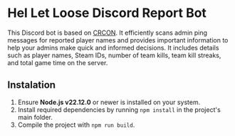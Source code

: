 # Hel Let Loose Discord Report Bot

This Discord bot is based on [CRCON](https://github.com/MarechJ/hll_rcon_tool). It efficiently scans admin ping messages for reported player names and provides important information to help your admins make quick and informed decisions. It includes details such as player names, Steam IDs, number of team kills, team kill streaks, and total game time on the server.

## Instalation

1. Ensure **Node.js v22.12.0** or newer is installed on your system.
2. Install required dependencies by running `npm install` in the project's main folder.
3. Compile the project with `npm run build`.
